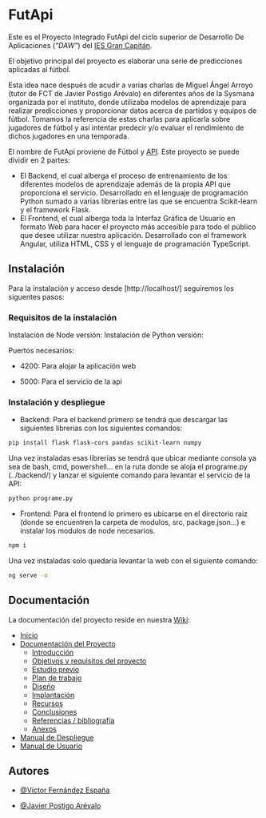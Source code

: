 # FutApi

Este es el Proyecto Integrado FutApi del ciclo superior de Desarrollo De Aplicaciones (_"DAW"_) del [IES Gran Capitán](https://informatica.iesgrancapitan.org).

El objetivo principal del proyecto es elaborar una serie de predicciones aplicadas al fútbol.

Esta idea nace después de acudir a varias charlas de Miguel Ángel Arroyo (tutor de FCT de Javier Postigo Arévalo) en diferentes años de la Sysmana organizada por el instituto, donde utilizaba modelos de aprendizaje para realizar predicciones y proporcionar datos acerca de partidos y equipos de fútbol. Tomamos la referencia de estas charlas para aplicarla sobre jugadores de fútbol y así intentar predecir y/o evaluar el rendimiento de dichos jugadores en una temporada.

El nombre de FutApi proviene de Fútbol y [API](https://aws.amazon.com/es/what-is/api/#:~:text=en%20su%20tel%C3%A9fono.-,%C2%BFQu%C3%A9%20significa%20API%3F,de%20servicio%20entre%20dos%20aplicaciones.).
Este proyecto se puede dividir en 2 partes:

- El Backend, el cual alberga el proceso de entrenamiento de los diferentes modelos de aprendizaje además de la propia API que proporciona el servicio. Desarrollado en el lenguaje de programación Python sumado a varias librerías entre las que se encuentra Scikit-learn y el framework Flask.
- El Frontend, el cual alberga toda la Interfaz Gráfica de Usuario en formato Web para hacer el proyecto más accesible para todo el público que desee utilizar nuestra aplicación. Desarrollado con el framework Angular, utiliza HTML, CSS y el lenguaje de programación TypeScript.

## Instalación

Para la instalación y acceso desde [http://localhost/] seguiremos los siguentes pasos:

### Requisitos de la instalación

Instalación de Node versión:
Instalación de Python versión:

Puertos necesarios:

- 4200: Para alojar la aplicación web

- 5000: Para el servicio de la api

### Instalación y despliegue

* Backend: Para el backend primero se tendrá que descargar las siguientes librerias con los siguientes comandos:

```bash
pip install flask flask-cors pandas scikit-learn numpy
```

Una vez instaladas esas librerias se tendrá que ubicar mediante consola ya sea de bash, cmd, powershell... en la ruta donde se aloja el programe.py (../backend/) y lanzar el siguiente comando para levantar el servicio de la API:

```bash
python programe.py
```

* Frontend: Para el frontend lo primero es ubicarse en el directorio raiz (donde se encuentren la carpeta de modulos, src, package.json...) e instalar los modulos de node necesarios.

```bash
npm i
```

Una vez instaladas solo quedaría levantar la web con el siguiente comando:

```bash
ng serve -o
```

## Documentación

La documentación del proyecto reside en nuestra [Wiki]():

- [Inicio]()
- [Documentación del Proyecto]()
  - [Introducción]()
  - [Objetivos y requisitos del proyecto]()
  - [Estudio previo]()
  - [Plan de trabajo]()
  - [Diseño]()
  - [Implantación]()
  - [Recursos]()
  - [Conclusiones]()
  - [Referencias / bibliografía]()
  - [Anexos]()
- [Manual de Despliegue]()
- [Manual de Usuario]()

## Autores

- [@Víctor Fernández España](https://github.com/victorfernandezesp)

- [@Javier Postigo Arévalo](https://github.com/JavierPA3)
